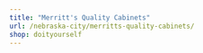 ```yaml
---
title: "Merritt's Quality Cabinets"
url: /nebraska-city/merritts-quality-cabinets/
shop: doityourself
---
```

